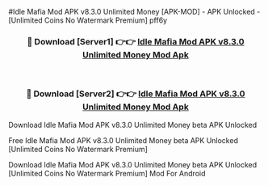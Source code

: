 #Idle Mafia Mod APK v8.3.0 Unlimited Money [APK-MOD] - APK Unlocked - [Unlimited Coins No Watermark Premium] pff6y



<div align="center">

<h3>🔴 Download [Server1] 👉👉 <a href="https://momento.my/?title=Idle_Mafia_Mod_APK_v8.3.0_Unlimited_Money">Idle Mafia Mod APK v8.3.0 Unlimited Money Mod Apk</a></h3><br>

<h3>🔴 Download [Server2] 👉👉 <a href="https://momento.my/?title=Idle_Mafia_Mod_APK_v8.3.0_Unlimited_Money">Idle Mafia Mod APK v8.3.0 Unlimited Money Mod Apk</a></h3>
</div>



Download Idle Mafia Mod APK v8.3.0 Unlimited Money beta APK Unlocked

Free Idle Mafia Mod APK v8.3.0 Unlimited Money beta APK Unlocked [Unlimited Coins No Watermark Premium]

Download Idle Mafia Mod APK v8.3.0 Unlimited Money beta APK Unlocked [Unlimited Coins No Watermark Premium] Mod For Android
